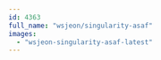 ```yaml
---
id: 4363
full_name: "wsjeon/singularity-asaf"
images: 
  - "wsjeon-singularity-asaf-latest"
---
```

